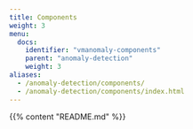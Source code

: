 ```yaml
---
title: Components
weight: 3
menu:
  docs:
    identifier: "vmanomaly-components"
    parent: "anomaly-detection"
    weight: 3
aliases:
  - /anomaly-detection/components/
  - /anomaly-detection/components/index.html
---
```

{{% content "README.md" %}}